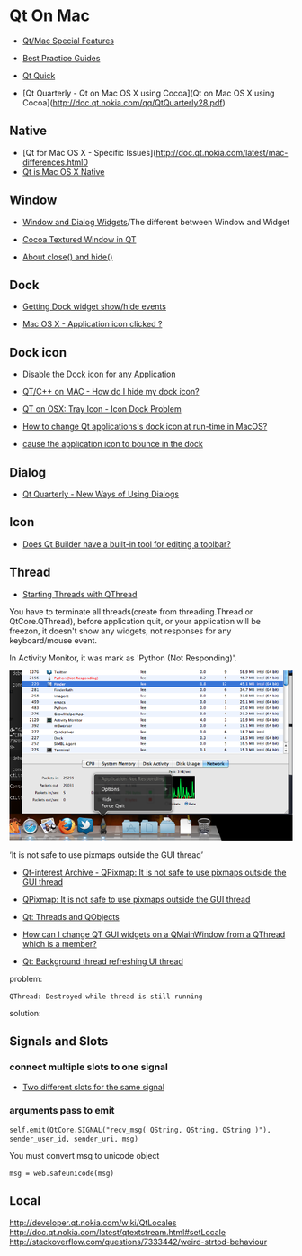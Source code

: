 # Qt On Mac

 - [Qt/Mac Special Features](http://doc.qt.nokia.com/qq/qq18-macfeatures.html)
 - [Best Practice Guides](http://doc.qt.nokia.com/latest/best-practices.html)
 - [Qt Quick](http://doc.qt.nokia.com/latest/qtquick.html)

 - [Qt Quarterly - Qt on Mac OS X using Cocoa](Qt on Mac OS X using Cocoa](http://doc.qt.nokia.com/qq/QtQuarterly28.pdf)

## Native

 - [Qt for Mac OS X - Specific Issues](http://doc.qt.nokia.com/latest/mac-differences.html0
 - [Qt is Mac OS X Native](http://doc.qt.nokia.com/latest/qtmac-as-native.html)

## Window

 - [Window and Dialog Widgets](http://doc.qt.nokia.com/latest/application-windows.html)/The different between Window and Widget
 - [Cocoa Textured Window in QT](http://stackoverflow.com/questions/1413337/cocoa-textured-window-in-qt)

 - [About close() and hide()](http://lists.trolltech.com/qt-interest/2003-03/thread01019-0.html)

## Dock

 - [Getting Dock widget show/hide events](http://www.qtcentre.org/threads/31169-MAC-Getting-Dock-widget-show-hide-events)
 
 - [Mac OS X - Application icon clicked ?](http://lists.trolltech.com/qt-interest/2007-06/msg00820.html)

## Dock icon

 - [Disable the Dock icon for any Application](http://www.macosxtips.co.uk/index_files/disable-the-dock-icon-for-any-application.html)

 - [QT/C++ on MAC - How do I hide my dock icon?](http://stackoverflow.com/questions/4718668/qt-c-on-mac-how-do-i-hide-my-dock-icon)

 - [QT on OSX: Tray Icon - Icon Dock Problem](http://stackoverflow.com/questions/4997245/qt-on-osx-tray-icon-icon-dock-problem)

 - [How to change Qt applications's dock icon at run-time in MacOS?](http://stackoverflow.com/questions/981147/how-to-change-qt-applicationss-dock-icon-at-run-time-in-macos)

 - [cause the application icon to bounce in the dock](http://doc.qt.nokia.com/latest/qapplication.html#alert)


## Dialog

 - [Qt Quarterly - New Ways of Using Dialogs](http://doc.qt.nokia.com/qq/QtQuarterly30.pdf)


## Icon

 - [Does Qt Builder have a built-in tool for editing a toolbar?](http://stackoverflow.com/questions/2752259/does-qt-builder-have-a-built-in-tool-for-editing-a-toolbar)
 

## Thread

 - [Starting Threads with QThread](http://doc.qt.nokia.com/latest/threads-starting.html)

You have to terminate all threads(create from threading.Thread or QtCore.QThread),
before application quit, 
or your application will be freezon, it doesn't show any widgets, not responses for any keyboard/mouse event.

In Activity Monitor, it was mark as 'Python (Not Responding)'.

![alt](quit-in-alive-threads-python-not-responding-20111123.png)

‘It is not safe to use pixmaps outside the GUI thread’

 - [Qt-interest Archive - QPixmap: It is not safe to use pixmaps outside the GUI thread](http://lists.trolltech.com/qt-interest/2008-11/msg00534.html)
 - [QPixmap: It is not safe to use pixmaps outside the GUI thread](http://www.qtcentre.org/threads/41595-QPixmap-It-is-not-safe-to-use-pixmaps-outside-the-GUI-thread)
 - [Qt: Threads and QObjects](http://doc.qt.nokia.com/latest/threads-qobject.html)


 - [How can I change QT GUI widgets on a QMainWindow from a QThread which is a member?](http://stackoverflow.com/questions/1129587/how-can-i-change-qt-gui-widgets-on-a-qmainwindow-from-a-qthread-which-is-a-member)
 - [Qt: Background thread refreshing UI thread](http://stackoverflow.com/questions/2376835/qt-background-thread-refreshing-ui-thread)


problem:

    QThread: Destroyed while thread is still running

solution:



## Signals and Slots

### connect multiple slots to one signal

- [Two different slots for the same signal](http://stackoverflow.com/questions/8264107/two-different-slots-for-the-same-signal)

### arguments pass to emit 

    self.emit(QtCore.SIGNAL("recv_msg( QString, QString, QString )"), sender_user_id, sender_uri, msg)

You must convert msg to unicode object

    msg = web.safeunicode(msg)

## Local

http://developer.qt.nokia.com/wiki/QtLocales
http://doc.qt.nokia.com/latest/qtextstream.html#setLocale
http://stackoverflow.com/questions/7333442/weird-strtod-behaviour
